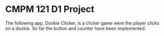 # CMPM 121 D1 Project

The following app, Dookie Clicker, is a clicker game were the player clicks on a dookie. So far the button and counter have been implemented. 